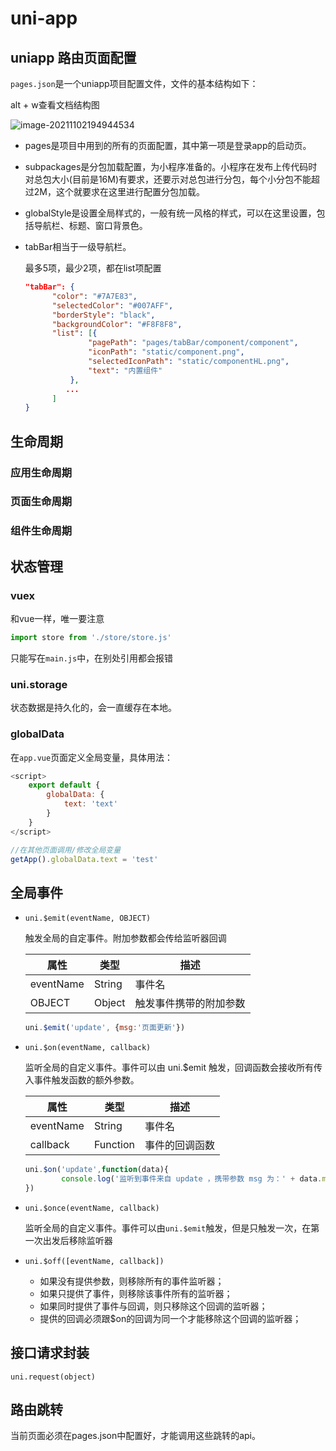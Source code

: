 # uni-app

## uniapp 路由页面配置

`pages.json`是一个uniapp项目配置文件，文件的基本结构如下：

alt + w查看文档结构图

![image-20211102194944534](C:\Users\ylf\AppData\Roaming\Typora\typora-user-images\image-20211102194944534.png)

* pages是项目中用到的所有的页面配置，其中第一项是登录app的启动页。

* subpackages是分包加载配置，为小程序准备的。小程序在发布上传代码时对总包大小(目前是16M)有要求，还要示对总包进行分包，每个小分包不能超过2M，这个就要求在这里进行配置分包加载。

* globalStyle是设置全局样式的，一般有统一风格的样式，可以在这里设置，包括导航栏、标题、窗口背景色。

* tabBar相当于一级导航栏。

  最多5项，最少2项，都在list项配置

  ```json
  "tabBar": {
  		"color": "#7A7E83",
  		"selectedColor": "#007AFF",
  		"borderStyle": "black",
  		"backgroundColor": "#F8F8F8",
  		"list": [{
  				"pagePath": "pages/tabBar/component/component",
  				"iconPath": "static/component.png",
  				"selectedIconPath": "static/componentHL.png",
  				"text": "内置组件"
  			},
           ...
      	]
  }
  ```

## 生命周期

### 应用生命周期

### 页面生命周期

### 组件生命周期



## 状态管理

### vuex

和vue一样，唯一要注意

```js
import store from './store/store.js'
```

只能写在`main.js`中，在别处引用都会报错

### uni.storage

状态数据是持久化的，会一直缓存在本地。

### globalData

在`app.vue`页面定义全局变量，具体用法：

```js
<script>  
    export default {  
        globalData: {  
            text: 'text'  
        }
    }  
</script>

//在其他页面调用/修改全局变量
getApp().globalData.text = 'test'
```

## 全局事件

* `uni.$emit(eventName, OBJECT)`

  触发全局的自定事件。附加参数都会传给监听器回调

  | 属性      | 类型   | 描述                   |
  | --------- | ------ | ---------------------- |
  | eventName | String | 事件名                 |
  | OBJECT    | Object | 触发事件携带的附加参数 |

  ```js
  uni.$emit('update', {msg:'页面更新'})
  ```

* `uni.$on(eventName, callback)`

  监听全局的自定义事件。事件可以由 uni.$emit 触发，回调函数会接收所有传入事件触发函数的额外参数。

  | 属性      | 类型     | 描述           |
  | --------- | -------- | -------------- |
  | eventName | String   | 事件名         |
  | callback  | Function | 事件的回调函数 |

  ```js
  uni.$on('update',function(data){
          console.log('监听到事件来自 update ，携带参数 msg 为：' + data.msg);
  })
  ```

* `uni.$once(eventName, callback)`

  监听全局的自定义事件。事件可以由`uni.$emit`触发，但是只触发一次，在第一次出发后移除监听器

* `uni.$off([eventName, callback])`

  - 如果没有提供参数，则移除所有的事件监听器；
  - 如果只提供了事件，则移除该事件所有的监听器；
  - 如果同时提供了事件与回调，则只移除这个回调的监听器；
  - 提供的回调必须跟$on的回调为同一个才能移除这个回调的监听器；

## 接口请求封装

`uni.request(object)`

## 路由跳转

当前页面必须在pages.json中配置好，才能调用这些跳转的api。

